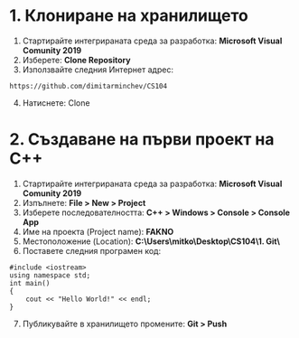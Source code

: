 # 1. Клониране на хранилището
1. Стартирайте интегрираната среда за разработка: **Microsoft Visual Comunity 2019**
2. Изберете: **Clone Repository**
3. Използвайте следния Интернет адрес:
```
https://github.com/dimitarminchev/CS104
```
4. Натиснете: Clone

# 2. Създаване на първи проект на C++
1. Стартирайте интегрираната среда за разработка: **Microsoft Visual Comunity 2019**
2. Изпълнете: **File > New > Project**
3. Изберете последователността: **C++ > Windows > Console > Console App**
4. Име на проекта (Project name): **FAKNO**
5. Мeстоположение (Location): **C:\\Users\\mitko\\Desktop\\CS104\\1. Git\\**
6. Поставете следния програмен код:
```
#include <iostream>
using namespace std;
int main()
{
    cout << "Hello World!" << endl;
}
```
7. Публикувайте в хранилището промените: **Git > Push**
